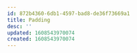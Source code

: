 ```yaml
---
id: 872b4360-6db1-4597-bad8-de36f73669a1
title: Padding
desc: ''
updated: 1608543970074
created: 1608543970074
---
```


